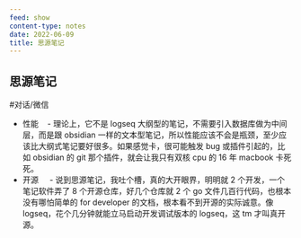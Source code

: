 ```yaml
---
feed: show
content-type: notes
date: 2022-06-09
title: 思源笔记
---
```


## 思源笔记  

#对话/微信
- 性能
   - 理论上，它不是 logseq 大纲型的笔记，不需要引入数据库做为中间层，而是跟 obsidian 一样的文本型笔记，所以性能应该不会是瓶颈，至少应该比大纲式笔记要好很多。如果感觉卡，很可能触发 bug 或插件引起的，比如 obsidian 的 git 那个插件，就会让我只有双核 cpu 的 16 年 macbook 卡死死。
- 开源
    - 说到思源笔记，我吐个槽，真的大开眼界，明明就 2 个开发，一个笔记软件弄了 8 个开源仓库，好几个仓库就 2 个 go 文件几百行代码，也根本没有哪怕简单的 for developer 的文档，根本看不到开源的实际诚意。像 logseq，花个几分钟就能立马启动开发调试版本的 logseq，这 tm 才叫真开源。
